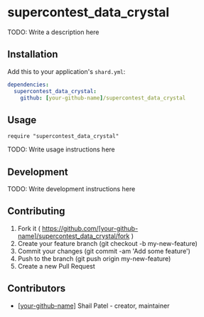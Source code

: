 # supercontest_data_crystal

TODO: Write a description here

## Installation


Add this to your application's `shard.yml`:

```yaml
dependencies:
  supercontest_data_crystal:
    github: [your-github-name]/supercontest_data_crystal
```


## Usage


```crystal
require "supercontest_data_crystal"
```


TODO: Write usage instructions here

## Development

TODO: Write development instructions here

## Contributing

1. Fork it ( https://github.com/[your-github-name]/supercontest_data_crystal/fork )
2. Create your feature branch (git checkout -b my-new-feature)
3. Commit your changes (git commit -am 'Add some feature')
4. Push to the branch (git push origin my-new-feature)
5. Create a new Pull Request

## Contributors

- [[your-github-name]](https://github.com/[your-github-name]) Shail Patel - creator, maintainer
